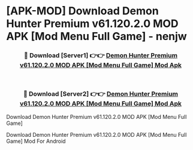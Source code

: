 # [APK-MOD] Download Demon Hunter Premium v61.120.2.0 MOD APK [Mod Menu Full Game] - nenjw


<div align="center">
<h3>🔴 Download [Server1] 👉👉 <a href="https://apk-comot.site?title=Demon_Hunter_Premium_v61.120.2.0_MOD_APK_[Mod_Menu_Full_Game]">Demon Hunter Premium v61.120.2.0 MOD APK [Mod Menu Full Game] Mod Apk</a></h3><br>
<h3>🔴 Download [Server2] 👉👉 <a href="https://apk-comot.site?title=Demon_Hunter_Premium_v61.120.2.0_MOD_APK_[Mod_Menu_Full_Game]">Demon Hunter Premium v61.120.2.0 MOD APK [Mod Menu Full Game] Mod Apk</a></h3>
</div>



Download Demon Hunter Premium v61.120.2.0 MOD APK [Mod Menu Full Game] 

Download Demon Hunter Premium v61.120.2.0 MOD APK [Mod Menu Full Game] Mod For Android